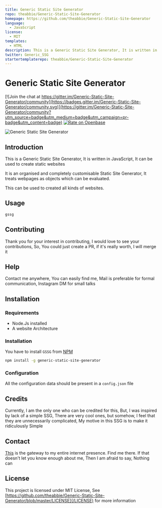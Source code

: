 ```yaml
---
title: Generic Static Site Generator
repo: theabbie/Generic-Static-Site-Generator
homepage: https://github.com/theabbie/Generic-Static-Site-Generator
language:
  - JavaScript
license:
  - MIT
templates:
  - HTML
description: This is a Generic Static Site Generator, It is written in JavaScript, It can be used to create static websites
twitter: Generic_SSG
startertemplaterepo: theabbie/Generic-Static-Site-Generator
---
```


# Generic Static Site Generator

[![Join the chat at https://gitter.im/Generic-Static-Site-Generator/community](https://badges.gitter.im/Generic-Static-Site-Generator/community.svg)](https://gitter.im/Generic-Static-Site-Generator/community?utm_source=badge&utm_medium=badge&utm_campaign=pr-badge&utm_content=badge)
[![Rate on Openbase](https://badges.openbase.io/js/rating/generic-static-site-generator.svg)](https://openbase.io/js/generic-static-site-generator?utm_source=embedded&utm_medium=badge&utm_campaign=rate-badge)

![Generic Static Site Generator](https://theabbie.github.io/files/logo.png)

## Introduction

This is a Generic Static Site Generator, It is written in JavaScript, It can be used to create static websites

It is an organised and completely customisable Static Site Generator, It treats webpages as objects which can be evaluated.

This can be used to created all kinds of websites.

## Usage

```sh
gssg
```

## Contributing

Thank you for your interest in contributing, I would love to see your contributions, So, You could just create a PR, if it's really worth, I will merge it

## Help

Contact me anywhere, You can easily find me, Mail is preferable for formal communication, Instagram DM for small talks

## Installation

### Requirements

* Node.Js installed
* A website Architecture

### Installation

You have to install `GSSG` from [NPM](https://www.npmjs.com/package/generic-static-site-generator)

```sh
npm install -g generic-static-site-generator
```

### Configuration

All the configuration data should be present in a `config.json` file

## Credits

Currently, I am the only one who can be credited for this, But, I was inspired by lack of a simple SSG, There are very cool ones, but somehow, I feel that they are unnecessarily complicated, My motive in this SSG is to make it ridiculously Simple

## Contact

[This](https://theabbie.github.io) is the gateway to my entire internet presence. Find me there. If that doesn't let you know enough about me, Then I am afraid to say, Nothing can

## License

This project is licensed under MIT License, See [https://github.com/theabbie/Generic-Static-Site-Generator/blob/master/LICENSE](/LICENSE) for more information
